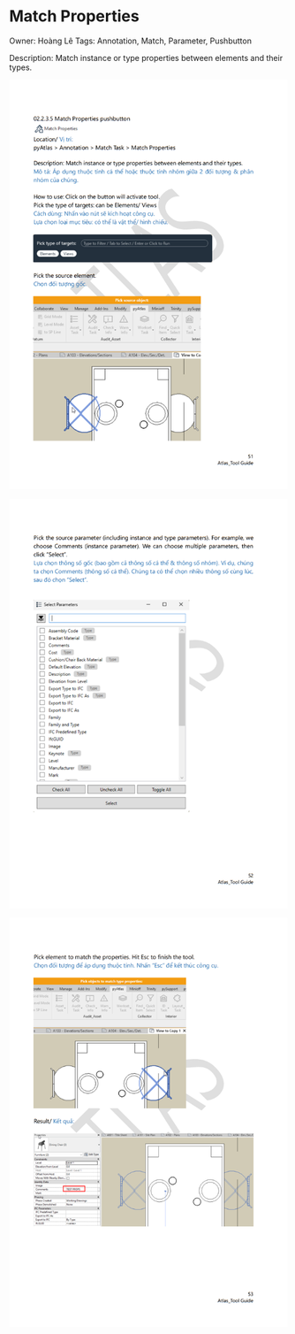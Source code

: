 # Match Properties

Owner: Hoàng Lê
Tags: Annotation, Match, Parameter, Pushbutton

Description: Match instance or type properties between elements and their types.

![Screenshot 2023-11-22 172542.png](Match%20Properties%20bbefae419dec4a769fe3cd87fa570ee1/Screenshot_2023-11-22_172542.png)

![Screenshot 2023-11-22 172606.png](Match%20Properties%20bbefae419dec4a769fe3cd87fa570ee1/Screenshot_2023-11-22_172606.png)

![Screenshot 2023-11-22 172626.png](Match%20Properties%20bbefae419dec4a769fe3cd87fa570ee1/Screenshot_2023-11-22_172626.png)